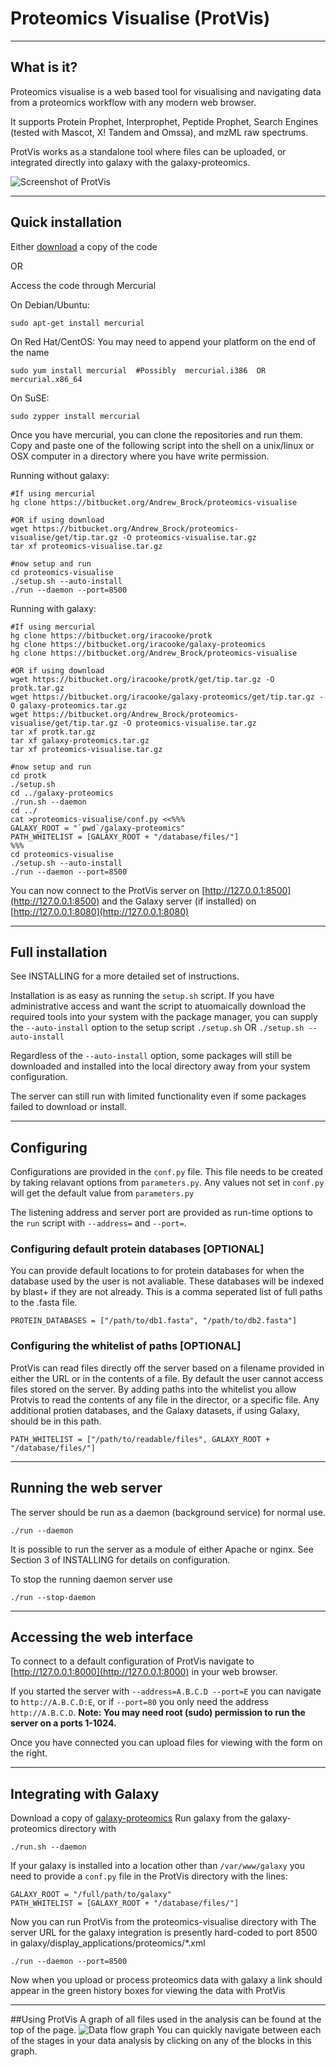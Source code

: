 # Proteomics Visualise (ProtVis)

***

## What is it?

Proteomics visualise is a web based tool for visualising and navigating data from a proteomics workflow with any modern web browser.

It supports Protein Prophet, Interprophet, Peptide Prophet, Search Engines (tested with Mascot, X! Tandem and Omssa), and mzML raw spectrums.

ProtVis works as a standalone tool where files can be uploaded, or integrated directly into galaxy with the galaxy-proteomics.

![Screenshot of ProtVis](https://bitbucket.org/Andrew_Brock/proteomics-visualise/raw/97b43cab8533/docs/coverage.png "ProtVis protein and coverage view")

***

## Quick installation

Either [download](https://bitbucket.org/Andrew_Brock/proteomics-visualise/downloads) a copy of the code

OR

Access the code through Mercurial

On Debian/Ubuntu:

    sudo apt-get install mercurial

On Red Hat/CentOS: You may need to append your platform on the end of the name

    sudo yum install mercurial  #Possibly  mercurial.i386  OR  mercurial.x86_64

On SuSE:

	sudo zypper install mercurial

Once you have mercurial, you can clone the repositories and run them.
Copy and paste one of the following script into the shell on a unix/linux or OSX computer in a directory where you have write permission.

Running without galaxy:

    #If using mercurial
    hg clone https://bitbucket.org/Andrew_Brock/proteomics-visualise
    
    #OR if using download
    wget https://bitbucket.org/Andrew_Brock/proteomics-visualise/get/tip.tar.gz -O proteomics-visualise.tar.gz
    tar xf proteomics-visualise.tar.gz
    
    #now setup and run
    cd proteomics-visualise
    ./setup.sh --auto-install
    ./run --daemon --port=8500
    
Running with galaxy:

    #If using mercurial
    hg clone https://bitbucket.org/iracooke/protk
    hg clone https://bitbucket.org/iracooke/galaxy-proteomics
    hg clone https://bitbucket.org/Andrew_Brock/proteomics-visualise
    
    #OR if using download
    wget https://bitbucket.org/iracooke/protk/get/tip.tar.gz -O protk.tar.gz
    wget https://bitbucket.org/iracooke/galaxy-proteomics/get/tip.tar.gz -O galaxy-proteomics.tar.gz
    wget https://bitbucket.org/Andrew_Brock/proteomics-visualise/get/tip.tar.gz -O proteomics-visualise.tar.gz
    tar xf protk.tar.gz
    tar xf galaxy-proteomics.tar.gz
    tar xf proteomics-visualise.tar.gz

    #now setup and run
    cd protk
    ./setup.sh
    cd ../galaxy-proteomics
    ./run.sh --daemon
    cd ../
    cat >proteomics-visualise/conf.py <<%%%
    GALAXY_ROOT = "`pwd`/galaxy-proteomics"
    PATH_WHITELIST = [GALAXY_ROOT + "/database/files/"]
    %%%
    cd proteomics-visualise
    ./setup.sh --auto-install
    ./run --daemon --port=8500

You can now connect to the ProtVis server on [http://127.0.0.1:8500](http://127.0.0.1:8500) and the Galaxy server (if installed) on [http://127.0.0.1:8080](http://127.0.0.1:8080)

***

## Full installation

See INSTALLING for a more detailed set of instructions.

Installation is as easy as running the `setup.sh` script.
If you have administrative access and want the script to atuomaically download the required tools into your system with the package manager, you can supply the `--auto-install` option to the setup script
`./setup.sh` OR `./setup.sh --auto-install`

Regardless of the `--auto-install` option, some packages will still be downloaded and installed into the local directory away from your system configuration.

The server can still run with limited functionality even if some packages failed to download or install.

***

## Configuring

Configurations are provided in the `conf.py` file.
This file needs to be created by taking relavant options from `parameters.py`. Any values not set in `conf.py` will get the default value from `parameters.py`

The listening address and server port are provided as run-time options to the `run` script with `--address=` and `--port=`.

### Configuring default protein databases [OPTIONAL]

You can provide default locations to for protein databases for when the database used by the user is not avaliable.
These databases will be indexed by blast+ if they are not already.
This is a comma seperated list of full paths to the .fasta file.

    PROTEIN_DATABASES = ["/path/to/db1.fasta", "/path/to/db2.fasta"]

### Configuring the whitelist of paths [OPTIONAL]

ProtVis can read files directly off the server based on a filename provided in either the URL or in the contents of a file.
By default the user cannot access files stored on the server. By adding paths into the whitelist you allow Protvis to read the contents of any file in the director, or a specific file.
Any additional protien databases, and the Galaxy datasets, if using Galaxy, should be in this path.

    PATH_WHITELIST = ["/path/to/readable/files", GALAXY_ROOT + "/database/files/"]

***

## Running the web server

The server should be run as a daemon (background service) for normal use.

    ./run --daemon

It is possible to run the server as a module of either Apache or nginx. See Section 3 of INSTALLING for details on configuration.

To stop the running daemon server use

    ./run --stop-daemon

***

## Accessing the web interface

To connect to a default configuration of ProtVis navigate to [http://127.0.0.1:8000](http://127.0.0.1:8000) in your web browser.

If you started the server with `--address=A.B.C.D --port=E` you can navigate to `http://A.B.C.D:E`, or if `--port=80` you only need the address `http://A.B.C.D`.
__Note: You may need root (sudo) permission to run the server on a ports 1-1024.__

Once you have connected you can upload files for viewing with the form on the right.

***

## Integrating with Galaxy

Download a copy of [galaxy-proteomics](https://bitbucket.org/iracooke/protk/overview)
Run galaxy from the galaxy-proteomics directory with

    ./run.sh --daemon

If your galaxy is installed into a location other than `/var/www/galaxy` you need to provide a `conf.py` file in the ProtVis directory with the lines:

    GALAXY_ROOT = "/full/path/to/galaxy"
    PATH_WHITELIST = [GALAXY_ROOT + "/database/files/"]
    

Now you can run ProtVis from the proteomics-visualise directory with
The server URL for the galaxy integration is presently hard-coded to port 8500 in galaxy/display_applications/proteomics/*.xml

    ./run --daemon --port=8500

Now when you upload or process proteomics data with galaxy a link should appear in the green history boxes for viewing the data with ProtVis

***

##Using ProtVis
A graph of all files used in the analysis can be found at the top of the page.
![Data flow graph](https://bitbucket.org/Andrew_Brock/proteomics-visualise/raw/97b43cab8533/docs/files.png "Data flow graph")
You can quickly navigate between each of the stages in your data analysis by clicking on any of the blocks in this graph.

